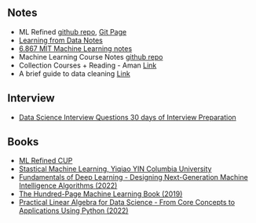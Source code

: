 <!-- ## Table for further studies 
* [Books](/books)
* [Posts](/posts.md)
* [ml study](/ml_study) -->

## Notes

* ML Refined [github repo](https://github.com/jermwatt/control-notes), [Git Page](https://jermwatt.github.io/machine_learning_refined/notes/6_Linear_twoclass_classification/6_4_Perceptron.html)
* [Learning from Data Notes](https://github.com/darshanime/notes/blob/master/learning_from_data.org)
* [6.867 MIT Machine Learning notes](/ml_study/books/6_867%20MIT%20Machine%20Learning%20notes.pdf)
* Machine Learning Course Notes [github repo](https://github.com/dair-ai/ML-Course-Notes)
* Collection Courses + Reading - Aman [Link](https://aman.ai/)
* A brief guide to data cleaning [Link](/ml_study/books/A%20brief%20guide%20to%20data%20cleaning.pdf)

## Interview

* [Data Science Interview Questions 30 days of Interview Preparation](/ml_study/books/Data%20Science%20Interview%20Questions%20(30%20days%20of%20Interview%20Preparation).pdf)

## Books

* [ML Refined CUP](/ml_study/books/Machine%20Learning%20Refined%20-%20Foundations%2C%20Algorithms%2C%20and%20Applications%20CUP%20(2020)%20%5BBorhani%2C%20Reza_%20Katsaggelos%2C%20Aggelos%20Konstantinos_%20Watt%2C%20Jeremy%5D.pdf)
* [Stastical Machine Learning, Yiqiao YIN Columbia University](/ml_study/books/statistical_machine_learning%20%5BYiqiao%20Yin%5D.pdf)
* [Fundamentals of Deep Learning - Designing Next-Generation Machine Intelligence Algorithms (2022)](/ml_study/books/Fundamentals%20of%20Deep%20Learning%20-%20Designing%20Next-Generation%20Machine%20Intelligence%20Algorithms%20(2022)%20%5BNithin%20Buduma%2C%20Nikhil%20Buduma%2C%20Joe%20Papa%5D.pdf)
* [The Hundred-Page Machine Learning Book (2019)](/ml_study/books/The%20Hundred-Page%20Machine%20Learning%20Book%20(2019)%20%5BAndriy%20Burkov%5D.pdf)
* [Practical Linear Algebra for Data Science - From Core Concepts to Applications Using Python (2022)](/ml_study/books/Data%20Science%20Interview%20Questions%20(30%20days%20of%20Interview%20Preparation).pdf)
